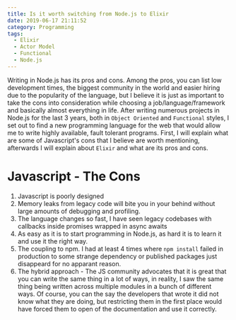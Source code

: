 ```yaml
---
title: Is it worth switching from Node.js to Elixir
date: 2019-06-17 21:11:52
category: Programming
tags: 
  - Elixir
  - Actor Model
  - Functional
  - Node.js
---
```

Writing in Node.js has its pros and cons. Among the pros, you can list low development times, the biggest community in the world and easier hiring due to the popularity of the language, but I believe it is just as important to take the cons into consideration while choosing a job/language/framework and basically almost everything in life.
After writing numerous projects in Node.js for the last 3 years, both in `Object Oriented` and `Functional` styles, I set out to find a new programming language for the web that would allow me to write highly available, fault tolerant programs.
First, I will explain what are some of Javascript's cons that I believe are worth mentioning, afterwards I will explain about `Elixir` and what are its pros and cons.

# Javascript - The Cons 
  1. Javascript is poorly designed
  2. Memory leaks from legacy code will bite you in your behind without large amounts of debugging and profiling.
  3. The language changes so fast, I have seen legacy codebases with callbacks inside promises wrapped in async awaits
  4. As easy as it is to start programming in Node.js, as hard it is to learn it and use it the right way.
  5. The coupling to npm. I had at least 4 times where `npm install` failed in production to some strange dependency or published packages just disappeard for no apparant reason.
  6. The hybrid approach - The JS community advocates that it is great that you can write the same thing in a lot of ways, in reality, I saw the same thing being written across multiple modules in a bunch of different ways. Of course, you can the say the developers that wrote it did not know what they are doing, but restricting them in the first place would have forced them to open of the documentation and use it correctly.